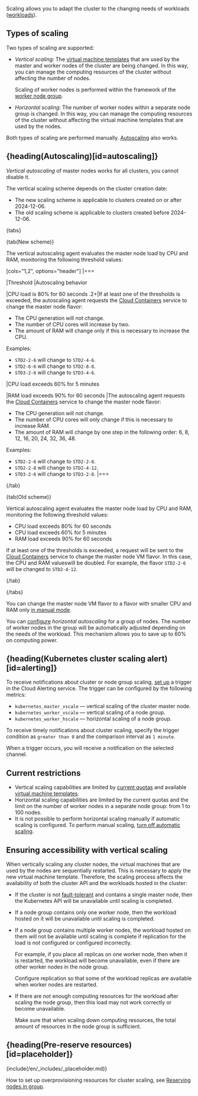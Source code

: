 Scaling allows you to adapt the cluster to the changing needs of workloads ([workloads](https://kubernetes.io/docs/concepts/workloads/)).

## Types of scaling

Two types of scaling are supported:

- _Vertical scaling_: The [virtual machine templates](../flavors) that are used by the master and worker nodes of the cluster are being changed. In this way, you can manage the computing resources of the cluster without affecting the number of nodes.

  Scaling of worker nodes is performed within the framework of the [worker node group](../architecture#cluster_topologies).

- _Horizontal scaling_: The number of worker nodes within a separate node group is changed. In this way, you can manage the computing resources of the cluster without affecting the virtual machine templates that are used by the nodes.

Both types of scaling are performed manually. [Autoscaling](#autoscaling) also works.

## {heading(Autoscaling)[id=autoscaling]}

_Vertical autoscaling_ of master nodes works for all clusters, you cannot disable it.

The vertical scaling scheme depends on the cluster creation date:

- The new scaling scheme is applicable to clusters created on or after 2024-12-06.
- The old scaling scheme is applicable to clusters created before 2024-12-06.

{tabs}

{tab(New scheme)}

The vertical autoscaling agent evaluates the master node load by CPU and RAM, monitoring the following threshold values:

[cols="1,2", options="header"]
|===

|Threshold
|Autoscaling behavior

|CPU load is 80% for 60 seconds
.2+|If at least one of the thresholds is exceeded, the autoscaling agent requests the [Cloud Containers](/ru/kubernetes/k8s) service to change the master node flavor:

- The CPU generation will not change.
- The number of CPU cores will increase by two.
- The amount of RAM will change only if this is necessary to increase the CPU.

Examples:

- `STD2-2-6` will change to `STD2-4-6`.
- `STD2-6-6` will change to `STD2-8-8`.
- `STD3-2-6` will change to `STD3-4-6`.

|CPU load exceeds 60% for 5 minutes

|RAM load exceeds 90% for 60 seconds
|The autoscaling agent requests the [Cloud Containers](/ru/kubernetes/k8s) service to change the master node flavor:

- The CPU generation will not change.
- The number of CPU cores will only change if this is necessary to increase RAM.
- The amount of RAM will change by one step in the following order: 6, 8, 12, 16, 20, 24, 32, 36, 48.

Examples:

- `STD2-2-6` will change to `STD2-2-8`.
- `STD2-2-8` will change to `STD2-4-12`.
- `STD3-2-6` will change to `STD3-2-8`.
|===

{/tab}

{tab(Old scheme)}

Vertical autoscaling agent evaluates the master node load by CPU and RAM, monitoring the following threshold values:

- CPU load exceeds 80% for 60 seconds
- CPU load exceeds 60% for 5 minutes
- RAM load exceeds 90% for 60 seconds

If at least one of the thresholds is exceeded, a request will be sent to the [Cloud Containers](/en/kubernetes/k8s) service to change the master node VM flavor. In this case, the CPU and RAM values ​​will be doubled. For example, the flavor `STD2-2-6` will be changed to `STD2-4-12`.

{/tab}

{/tabs}

You can change the master node VM flavor to a flavor with smaller CPU and RAM only [in manual mode](../../instructions/scale#scale_master_nodes).

You can [configure](../../instructions/scale#autoscale_worker_nodes) _horizontal autoscaling_ for a group of nodes. The number of worker nodes in the group will be automatically adjusted depending on the needs of the workload. This mechanism allows you to save up to 60% on computing power.

## {heading(Kubernetes cluster scaling alert)[id=alerting]}

To receive notifications about cluster or node group scaling, [set up](/en/monitoring-services/alerting/triggers/triggers-add) a trigger in the Cloud Alerting service. The trigger can be configured by the following metrics:

- `kubernetes_master_vscale` — vertical scaling of the cluster master node.
- `kubernetes_worker_vscale` — vertical scaling of a node group.
- `kubernetes_worker_hscale` — horizontal scaling of a node group.

To receive timely notifications about cluster scaling, specify the trigger condition as `greater than 0` and the comparison interval as `1 minute`.

When a trigger occurs, you will receive a notification on the selected channel.

## Current restrictions

- Vertical scaling capabilities are limited by [current quotas](/en/tools-for-using-services/account/concepts/quotasandlimits) and available [virtual machine templates](../flavors#configuration_templates).
- Horizontal scaling capabilities are limited by the current quotas and the limit on the number of worker nodes in a separate node group: from 1 to 100 nodes.
- It is not possible to perform horizontal scaling manually if automatic scaling is configured. To perform manual scaling, [turn off automatic scaling](../../instructions/scale#scaling_groups_of_worker_nodes_c172481b).

## Ensuring accessibility with vertical scaling

When vertically scaling any cluster nodes, the virtual machines that are used by the nodes are sequentially restarted. This is necessary to apply the new virtual machine template. Therefore, the scaling process affects the availability of both the cluster API and the workloads hosted in the cluster:

- If the cluster is not [fault-tolerant](../architecture#cluster_topologies) and contains a single master node, then the Kubernetes API will be unavailable until scaling is completed.
- If a node group contains only one worker node, then the workload hosted on it will be unavailable until scaling is completed.
- If a node group contains multiple worker nodes, the workload hosted on them will not be available until scaling is complete if replication for the load is not configured or configured incorrectly.

  For example, if you place all replicas on one worker node, then when it is restarted, the workload will become unavailable, even if there are other worker nodes in the node group.

  Configure replication so that some of the workload replicas are available when worker nodes are restarted.

- If there are not enough computing resources for the workload after scaling the node group, then this load may not work correctly or become unavailable.

  Make sure that when scaling down computing resources, the total amount of resources in the node group is sufficient.

## {heading(Pre-reserve resources)[id=placeholder]}

{include(/en/_includes/_placeholder.md)}

How to set up overprovisioning resources for cluster scaling, see [Reserving nodes in group](/en/kubernetes/k8s/how-to-guides/autoscaling-placeholder).

